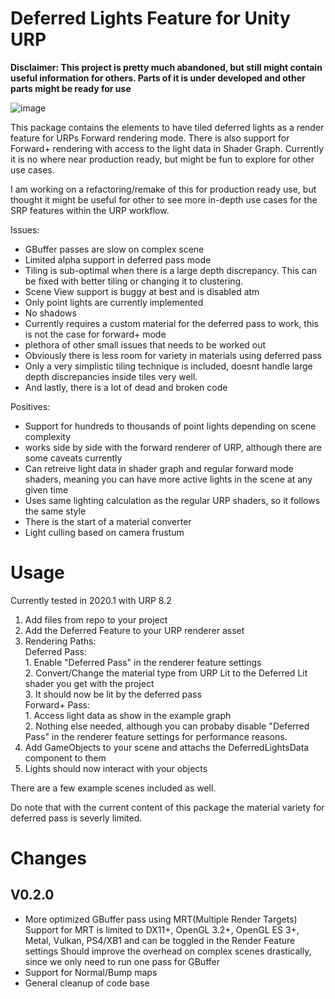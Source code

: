 # Deferred Lights Feature for Unity URP
**Disclaimer: This project is pretty much abandoned, but still might contain useful information for others. Parts of it is under developed and other parts might be ready for use**

![image](https://user-images.githubusercontent.com/4514574/102427138-06f0d400-4011-11eb-85f5-8b6472830169.png)

This package contains the elements to have tiled deferred lights as a render feature for URPs Forward rendering mode. There is also support for Forward+ rendering with access to the light data in Shader Graph. Currently it is no where near production ready, but might be fun to explore for other use cases.

I am working on a refactoring/remake of this for production ready use, but thought it might be useful for other to see more in-depth use cases for the SRP features within the URP workflow.

Issues:
- GBuffer passes are slow on complex scene
- Limited alpha support in deferred pass mode
- Tiling is sub-optimal when there is a large depth discrepancy. This can be fixed with better tiling or changing it to clustering.
- Scene View support is buggy at best and is disabled atm
- Only point lights are currently implemented
- No shadows
- Currently requires a custom material for the deferred pass to work, this is not the case for forward+ mode
- plethora of other small issues that needs to be worked out
- Obviously there is less room for variety in materials using deferred pass
- Only a very simplistic tiling technique is included, doesnt handle large depth discrepancies inside tiles very well.
- And lastly, there is a lot of dead and broken code

Positives:
- Support for hundreds to thousands of point lights depending on scene complexity
- works side by side with the forward renderer of URP, although there are some caveats currently
- Can retreive light data in shader graph and regular forward mode shaders, meaning you can have more active lights in the scene at any given time
- Uses same lighting calculation as the regular URP shaders, so it follows the same style
- There is the start of a material converter
- Light culling based on camera frustum

# Usage
Currently tested in 2020.1 with URP 8.2

1. Add files from repo to your project
2. Add the Deferred Feature to your URP renderer asset
3. Rendering Paths:  
    Deferred Pass:  
        1. Enable "Deferred Pass" in the renderer feature settings  
        2. Convert/Change the material type from URP Lit to the Deferred Lit shader you get with the project  
        3. It should now be lit by the deferred pass  
    Forward+ Pass:  
        1. Access light data as show in the example graph  
        2. Nothing else needed, although you can probaby disable "Deferred Pass" in the renderer feature settings for performance reasons.  
4. Add GameObjects to your scene and attachs the DeferredLightsData component to them
5. Lights should now interact with your objects

There are a few example scenes included as well.

Do note that with the current content of this package the material variety for deferred pass is severly limited.

# Changes
## V0.2.0
- More optimized GBuffer pass using MRT(Multiple Render Targets)
    Support for MRT is limited to DX11+, OpenGL 3.2+, OpenGL ES 3+, Metal, Vulkan, PS4/XB1 and can be toggled in the Render Feature settings
    Should improve the overhead on complex scenes drastically, since we only need to run one pass for GBuffer
- Support for Normal/Bump maps
- General cleanup of code base